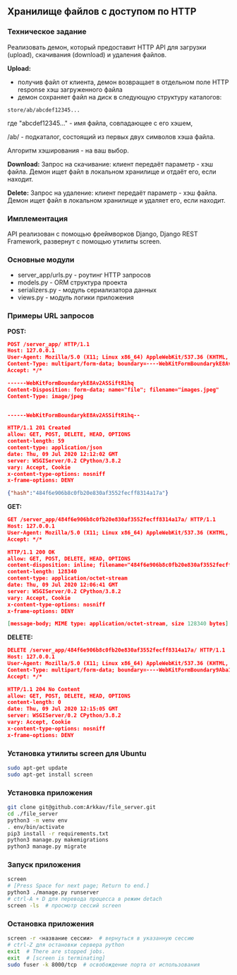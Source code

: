 ## Хранилище файлов с доступом по HTTP

### Техническое задание
Реализовать демон, который предоставит HTTP API для загрузки (upload), скачивания (download) и удаления файлов.

**Upload:**
- получив файл от клиента, демон возвращает в отдельном поле HTTP response хэш загруженного файла
- демон сохраняет файл на диск в следующую структуру каталогов:
```
store/ab/abcdef12345...
```
где "abcdef12345..." - имя файла, совпадающее с его хэшем,

/ab/ - подкаталог, состоящий из первых двух символов хэша файла.

Алгоритм хэширования - на ваш выбор.

**Download:**
Запрос на скачивание: клиент передаёт параметр - хэш файла. Демон ищет файл в локальном хранилище и отдаёт его, если находит.

**Delete:**
Запрос на удаление: клиент передаёт параметр - хэш файла. Демон ищет файл в локальном хранилище и удаляет его, если находит.

### Имплементация
API реализован с помощью фреймворков Django, Django REST Framework, развернут с помощью утилиты screen.
 
### Основные модули 
- server_app/urls.py - роутинг HTTP запросов
- models.py - ORM структура проекта
- serializers.py - модуль сериализатора данных
- views.py - модуль логики приложения

### Примеры URL запросов
**POST:**
```json
POST /server_app/ HTTP/1.1
Host: 127.0.0.1
User-Agent: Mozilla/5.0 (X11; Linux x86_64) AppleWebKit/537.36 (KHTML, like Gecko) Chrome/83.0.4103.97 Safari/537.36
Content-Type: multipart/form-data; boundary=----WebKitFormBoundarykE8Av2ASSiftR1hq
Accept: */*

------WebKitFormBoundarykE8Av2ASSiftR1hq
Content-Disposition: form-data; name="file"; filename="images.jpeg"
Content-Type: image/jpeg


------WebKitFormBoundarykE8Av2ASSiftR1hq--
```
```json
HTTP/1.1 201 Created
allow: GET, POST, DELETE, HEAD, OPTIONS
content-length: 59
content-type: application/json
date: Thu, 09 Jul 2020 12:12:02 GMT
server: WSGIServer/0.2 CPython/3.8.2
vary: Accept, Cookie
x-content-type-options: nosniff
x-frame-options: DENY

{"hash":"484f6e906b8c0fb20e830af3552fecff8314a17a"}
```

**GET:**
```json
GET /server_app/484f6e906b8c0fb20e830af3552fecff8314a17a/ HTTP/1.1
Host: 127.0.0.1
User-Agent: Mozilla/5.0 (X11; Linux x86_64) AppleWebKit/537.36 (KHTML, like Gecko) Chrome/83.0.4103.97 Safari/537.36
Accept: */*
```
```json
HTTP/1.1 200 OK
allow: GET, POST, DELETE, HEAD, OPTIONS
content-disposition: inline; filename="484f6e906b8c0fb20e830af3552fecff8314a17a"
content-length: 128340
content-type: application/octet-stream
date: Thu, 09 Jul 2020 12:06:41 GMT
server: WSGIServer/0.2 CPython/3.8.2
vary: Accept, Cookie
x-content-type-options: nosniff
x-frame-options: DENY

[message-body; MIME type: application/octet-stream, size 128340 bytes]
```

**DELETE:**
```json
DELETE /server_app/484f6e906b8c0fb20e830af3552fecff8314a17a/ HTTP/1.1
Host: 127.0.0.1
User-Agent: Mozilla/5.0 (X11; Linux x86_64) AppleWebKit/537.36 (KHTML, like Gecko) Chrome/83.0.4103.97 Safari/537.36
Content-Type: multipart/form-data; boundary=----WebKitFormBoundary9Aba1EIXfnOG1arW
Accept: */*
```
```json
HTTP/1.1 204 No Content
allow: GET, POST, DELETE, HEAD, OPTIONS
content-length: 0
date: Thu, 09 Jul 2020 12:15:05 GMT
server: WSGIServer/0.2 CPython/3.8.2
vary: Accept, Cookie
x-content-type-options: nosniff
x-frame-options: DENY
```

### Установка утилиты screen для Ubuntu
```bash
sudo apt-get update
sudo apt-get install screen
```

### Установка приложения
```bash
git clone git@github.com:Arkkav/file_server.git
cd ./file_server
python3 -m venv env
. env/bin/activate
pip3 install -r requirements.txt
python3 manage.py makemigrations
python3 manage.py migrate
```

### Запуск приложения
```bash
screen
# [Press Space for next page; Return to end.]
python3 ./manage.py runserver
# ctrl-A + D для перевода процесса в режим detach
screen -ls  # просмотр сессий screen
```

### Остановка приложения
```bash
screen -r <название сессии>  # вернуться в указанную сессию
# ctrl-Z для остановки сервера python
exit  # There are stopped jobs.
exit  # [screen is terminating]
sudo fuser -k 8000/tcp  # освобождение порта от использования
```

